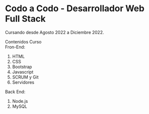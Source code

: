 # Codo a Codo - Desarrollador Web Full Stack

Cursando desde Agosto 2022 a Diciembre 2022.

Contenidos Curso  
Fron-End:  
1. HTML
2. CSS
3. Bootstrap
4. Javascript
5. SCRUM y Git
6. Servidores

Back End:
1. Node.js  
2. MySQL
